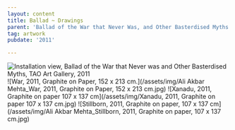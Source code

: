 ```yaml
---
layout: content
title: Ballad ~ Drawings
parent: 'Ballad of the War that Never Was, and Other Basterdised Myths'
tag: artwork
pubdate: '2011'

---
```

![Installation view, Ballad of the War that Never was and Other Basterdised Myths, TAO Art Gallery, 2011](/assets/img/tao-1087.jpg)
![War, 2011, Graphite on Paper, 152 x 213 cm.](/assets/img/Ali Akbar Mehta_War, 2011, Graphite on Paper, 152 x 213 cm.jpg)
![Xanadu, 2011, Graphite on paper 107 x 137 cm](/assets/img/Xanadu, 2011, Graphite on paper 107 x 137 cm.jpg)
![Stillborn, 2011, Graphite on paper, 107 x 137 cm](/assets/img/Ali Akbar Mehta_Stillborn, 2011, Graphite on paper, 107 x 137 cm.jpg)
